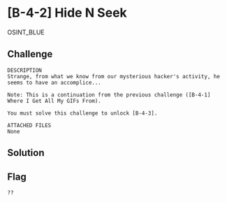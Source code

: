 # [B-4-2] Hide N Seek
OSINT_BLUE

## Challenge 

	DESCRIPTION
	Strange, from what we know from our mysterious hacker's activity, he seems to have an accomplice...

	Note: This is a continuation from the previous challenge ([B-4-1] Where I Get All My GIFs From).

	You must solve this challenge to unlock [B-4-3].

	ATTACHED FILES
	None

## Solution


## Flag

	??